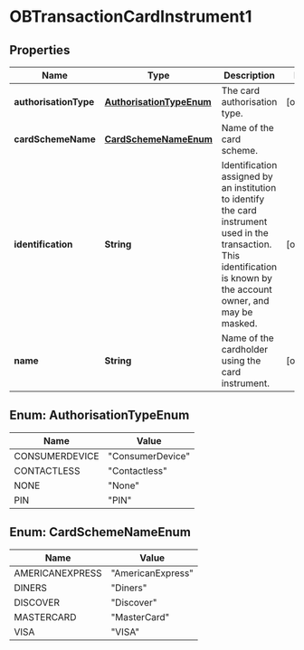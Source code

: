 
# OBTransactionCardInstrument1

## Properties
Name | Type | Description | Notes
------------ | ------------- | ------------- | -------------
**authorisationType** | [**AuthorisationTypeEnum**](#AuthorisationTypeEnum) | The card authorisation type. |  [optional]
**cardSchemeName** | [**CardSchemeNameEnum**](#CardSchemeNameEnum) | Name of the card scheme. | 
**identification** | **String** | Identification assigned by an institution to identify the card instrument used in the transaction. This identification is known by the account owner, and may be masked. |  [optional]
**name** | **String** | Name of the cardholder using the card instrument. |  [optional]


<a name="AuthorisationTypeEnum"></a>
## Enum: AuthorisationTypeEnum
Name | Value
---- | -----
CONSUMERDEVICE | &quot;ConsumerDevice&quot;
CONTACTLESS | &quot;Contactless&quot;
NONE | &quot;None&quot;
PIN | &quot;PIN&quot;


<a name="CardSchemeNameEnum"></a>
## Enum: CardSchemeNameEnum
Name | Value
---- | -----
AMERICANEXPRESS | &quot;AmericanExpress&quot;
DINERS | &quot;Diners&quot;
DISCOVER | &quot;Discover&quot;
MASTERCARD | &quot;MasterCard&quot;
VISA | &quot;VISA&quot;



